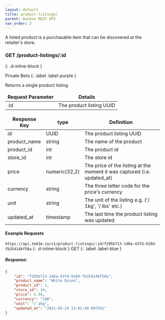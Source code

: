 ```yaml
---
layout: default
title: product-listings/
parent: Daikon REST API
nav_order: 2
---
```


A listed product is a purchasable item that can be discovered at the retailer's store.

<style>
td, th {
   border: none!important;
}
</style>

### GET /product-listings/:id ###
{: .d-inline-block }

Private Beta
{: .label .label-purple }

Returns a single product listing.

| Request Parameter      | Details |
| ----------- | ----------- |
| :id      | The product listing UUID |


| Response Key      | type | Definition |
| ----------- | ----------- |----------- |
| id      | UUID |The product listing UUID |
| product_name      | string | The name of the product |
| product_id      | int | The product id |
| store_id      | int | The store id |
| price      | numeric(32,2) | The price of the listing at the moment it was captured (i.e. updated_at) |
| currency      | string | The three letter code for the price's currency |
| unit      | string | The unit of the listing e.g. ('/ 1kg', '/ lbs' etc.) |
| updated_at      | timestamp | The last time the product listing was updated |

#### Example Requests ####
`https://api.tm41m.io/v1/product-listings/:id/f295b713-1d6a-43fd-910d-fb35414bf58a`
{: .d-inline-block }
GET
{: .label .label-blue }

##### Response: #####

```json
{
    "id": "f295b713-1d6a-43fd-910d-fb35414bf58a",
    "product_name": "White Onion",
    "product_id": 1,
    "store_id": 34,
    "price": 5.94,
    "currency": "CAD",
    "unit": "/ 1kg",
    "updated_at": "2021-05-24 13:42:49.997292"
}
```

